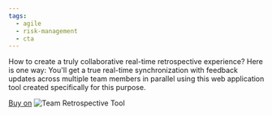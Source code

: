 ```yaml
---
tags:
  - agile
  - risk-management
  - cta
---
```

How to create a truly collaborative real-time retrospective experience? Here is one way: You'll get a true real-time synchronization with feedback updates across multiple team members in parallel using this web application tool created specifically for this purpose.

<script src="https://gumroad.com/js/gumroad.js"></script>
<a class="gumroad-button" href="https://hp7704168643358.gumroad.com/l/team-retro" data-gumroad-overlay-checkout="true">Buy on</a>
![Team Retrospective Tool](https://public-files.gumroad.com/uy05y88ff0awqcc4h8nomu40ladt)